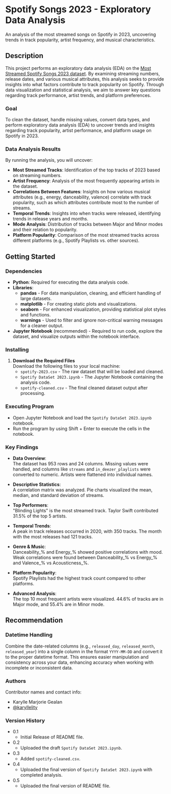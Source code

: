 # Spotify Songs 2023 - Exploratory Data Analysis 

An analysis of the most streamed songs on Spotify in 2023, uncovering trends in track popularity, artist frequency, and musical characteristics.

## Description

This project performs an exploratory data analysis (EDA) on the [Most Streamed Spotify Songs 2023 dataset](https://www.kaggle.com/datasets/nelgiriyewithana/top-spotify-songs-2023). By examining streaming numbers, release dates, and various musical attributes, this analysis seeks to provide insights into what factors contribute to track popularity on Spotify. Through data visualization and statistical analysis, we aim to answer key questions regarding track performance, artist trends, and platform preferences.

### Goal

To clean the dataset, handle missing values, convert data types, and perform exploratory data analysis (EDA) to uncover trends and insights regarding track popularity, artist performance, and platform usage on Spotify in 2023.

### Data Analysis Results

By running the analysis, you will uncover:

- **Most Streamed Tracks**: Identification of the top tracks of 2023 based on streaming numbers.
- **Artist Frequency**: Analysis of the most frequently appearing artists in the dataset.
- **Correlations Between Features**: Insights on how various musical attributes (e.g., energy, danceability, valence) correlate with track popularity, such as which attributes contribute most to the number of streams.
- **Temporal Trends**: Insights into when tracks were released, identifying trends in release years and months.
- **Mode Analysis**: Distribution of tracks between Major and Minor modes and their relation to popularity.
- **Platform Popularity**: Comparison of the most streamed tracks across different platforms (e.g., Spotify Playlists vs. other sources).

## Getting Started

### Dependencies

* **Python**: Required for executing the data analysis code.
* **Libraries**:
  * **pandas** - For data manipulation, cleaning, and efficient handling of large datasets.
  * **matplotlib** - For creating static plots and visualizations.
  * **seaborn** - For enhanced visualization, providing statistical plot styles and functions.
  * **warnings** - Used to filter and ignore non-critical warning messages for a cleaner output. 
* **Jupyter Notebook** (recommended) - Required to run code, explore the dataset, and visualize outputs within the notebook interface.

### Installing

1. **Download the Required Files**  
   Download the following files to your local machine:
   * `spotify-2023.csv` - The raw dataset that will be loaded and cleaned.
   * `Spotify DataSet 2023.ipynb` - The Jupyter Notebook containing the analysis code.
   * `spotify-cleaned.csv` - The final cleaned dataset output after processing.
  
### Executing Program

* Open Jupyter Notebook and load the `Spotify DataSet 2023.ipynb` notebook.
* Run the program by using Shift + Enter to execute the cells in the notebook.

### Key Findings

- **Data Overview**:  
  The dataset has 953 rows and 24 columns. Missing values were handled, and columns like `streams` and `in_deezer_playlists` were converted to numeric. Artists were flattened into individual names.

- **Descriptive Statistics**:  
  A correlation matrix was analyzed. Pie charts visualized the mean, median, and standard deviation of streams.

- **Top Performers**:  
  "Blinding Lights" is the most streamed track. Taylor Swift contributed 31.5% of the top 5 artists.

- **Temporal Trends**:  
  A peak in track releases occurred in 2020, with 350 tracks. The month with the most releases had 121 tracks.

- **Genre & Music**:  
  Danceability_% and Energy_% showed positive correlations with mood. Weak correlations were found between Danceability_% vs Energy_% and Valence_% vs Acousticness_%.

- **Platform Popularity**:  
  Spotify Playlists had the highest track count compared to other platforms.

- **Advanced Analysis**:  
  The top 10 most frequent artists were visualized. 44.6% of tracks are in Major mode, and 55.4% are in Minor mode.

## Recommendation

### Datetime Handling
Combine the date-related columns (e.g., `released_day`, `released_month`, `released_year`) into a single column in the format `YYYY-MM-DD` and convert it to the proper datetime format. This ensures easier manipulation and consistency across your data, enhancing accuracy when working with incomplete or inconsistent data.

### Authors

Contributor names and contact info:

* Karylle Marjorie Gealan
* [@karyllelity](https://github.com/karyllelity)

###  Version History

* 0.1
    * Initial Release of README file.
* 0.2
    * Uploaded the draft `Spotify DataSet 2023.ipynb`.
* 0.3
    * Added `spotify-cleaned.csv`.
* 0.4
    * Uploaded the final version of `Spotify DataSet 2023.ipynb` with completed analysis.
* 0.5
    * Uploaded the final version of README file.
